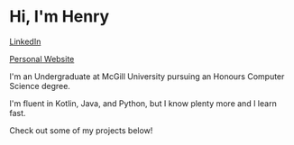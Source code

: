 # Hi, I'm Henry

[LinkedIn](https://linkedin.com/in/henry-lefebvre-b1897b22a)

[Personal Website](https://thabnir.github.io/)

I'm an Undergraduate at McGill University pursuing an Honours Computer Science degree.

I'm fluent in Kotlin, Java, and Python, but I know plenty more and I learn fast.

Check out some of my projects below!
